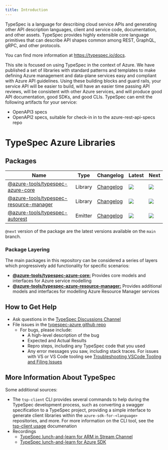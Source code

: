 ```yaml
---
title: Introduction
---
```


TypeSpec is a language for describing cloud service APIs and generating other API description languages, client and service code, documentation, and other assets. TypeSpec provides highly extensible core language primitives that can describe API shapes common among REST, GraphQL, gRPC, and other protocols.

You can find more information at https://typespec.io/docs.

This site is focused on using TypeSpec in the context of Azure. We have published a set of libraries with standard patterns and templates to make defining Azure management and data-plane services easy and compliant with Azure API guidelines. Using these building blocks
and guard rails, your service API will be easier to build, will have an easier time passing API reviews, will be consistent with other Azure
services, and will produce good API documentation, good SDKs, and good CLIs.
TypeSpec can emit the following artifacts for your service:

- OpenAPI3 specs
- OpenAPI2 specs, suitable for check-in in to the azure-rest-api-specs repo

# TypeSpec Azure Libraries

## Packages

| Name                                                                          | Type    | Changelog                                        | Latest                                                                                                                                                       | Next                                                                              |
| ----------------------------------------------------------------------------- | ------- | ------------------------------------------------ | ------------------------------------------------------------------------------------------------------------------------------------------------------------ | --------------------------------------------------------------------------------- |
| [@azure-tools/typespec-azure-core][typespec-azure-core_src]                   | Library | [Changelog][typespec-azure-core_chg]             | [![](https://img.shields.io/npm/v/@azure-tools/typespec-azure-core)](https://www.npmjs.com/package/@azure-tools/typespec-azure-core)                         | ![](https://img.shields.io/npm/@azure-tools/typespec-azure-core/next)             |
| [@azure-tools/typespec-resource-manager][typespec-azure-resource-manager_src] | Library | [Changelog][typespec-azure-resource-manager_chg] | [![](https://img.shields.io/npm/v/@azure-tools/typespec-azure-resource-manager)](https://www.npmjs.com/package/@azure-tools/typespec-azure-resource-manager) | ![](https://img.shields.io/npm/@azure-tools/typespec-azure-resource-manager/next) |
| [@azure-tools/typespec-autorest][typespec-autorest_src]                       | Emitter | [Changelog][typespec-autorest_chg]               | [![](https://img.shields.io/npm/v/@azure-tools/typespec-autorest)](https://www.npmjs.com/package/@azure-tools/typespec-autorest)                             | ![](https://img.shields.io/npm/v/@azure-tools/typespec-autorest/next)             |

[typespec-autorest_src]: https://github.com/Azure/typespec-azure/tree/main/packages/typespec-autorest
[typespec-autorest_chg]: https://github.com/Azure/typespec-azure/tree/main/packages/typespec-autorest/CHANGELOG.md
[typespec-azure-core_src]: https://github.com/Azure/typespec-azure/tree/main/packages/typespec-azure-core
[typespec-azure-core_chg]: https://github.com/Azure/typespec-azure/tree/main/packages/typespec-azure-core/CHANGELOG.md
[typespec-azure-resource-manager_src]: https://github.com/Azure/typespec-azure/tree/main/packages/typespec-azure-resource-manager
[typespec-azure-resource-manager_chg]: https://github.com/Azure/typespec-azure/tree/main/packages/typespec-azure-resource-manager/CHANGELOG.md

`@next` version of the package are the latest versions available on the `main` branch.

### Package Layering

The main packages in this repository can be considered a series of layers which progressively add functionality
for specific scenarios:

- [**@azure-tools/typespec-azure-core:**](https://github.com/Azure/typespec-azure/tree/main/packages/typespec-azure-core) Provides core models and interfaces for Azure service modelling
- [**@azure-tools/typespec-azure-resource-manager:**](https://github.com/Azure/typespec-azure/tree/main/packages/typespec-azure-resource-manager) Provides additional models and interfaces for modelling Azure Resource Manager services

## How to Get Help

- Ask questions in the [TypeSpec Discussions Channel](https://teams.microsoft.com/l/channel/19%3a906c1efbbec54dc8949ac736633e6bdf%40thread.skype/TypeSpec%2520Discussion%2520%25F0%259F%2590%25AE?groupId=3e17dcb0-4257-4a30-b843-77f47f1d4121&tenantId=72f988bf-86f1-41af-91ab-2d7cd011db47)
- File issues in the [typespec-azure github repo](https://github.com/azure/typespec-azure/issues)
  - For bugs, please include:
    - A high-level description of the bug
    - Expected and Actual Results
    - Repro steps, including any TypeSpec code that you used
    - Any error messages you saw, including stack traces. For issues with VS or VS Code tooling see [Troubleshooting VSCode Tooling and Filing Issues](./typespec-getting-started.md#troubleshooting-vscode-tooling-and-filing-issues)

## More Information About TypeSpec

Some additional sources:

- The `tsp-client` CLI provides several commands to help during the TypeSpec development process, such as converting a swagger specification to a TypeSpec project, providing a simple interface to generate client libraries within the `azure-sdk-for-<language>` repositories, and more. For more information on the CLI tool, see the [tsp-client usage](https://aka.ms/azsdk/tsp-client) documenation
- Recordings
  - [TypeSpec lunch-and-learn for ARM in Stream Channel](https://msit.microsoftstream.com/channel/97c90840-98dc-b478-19e5-f1ecdab7312b)
  - [TypeSpec lunch-and-learn for Azure SDK](https://microsoft-my.sharepoint.com/:v:/r/personal/scotk_microsoft_com/Documents/Recordings/Lunch%20Learning%20Series%20_%20Mark%20Cowlishaw%20-%20TypeSpec%20Walkthrough-20211117_120334-Meeting%20Recording.mp4?csf=1&web=1&e=27IgaX)
